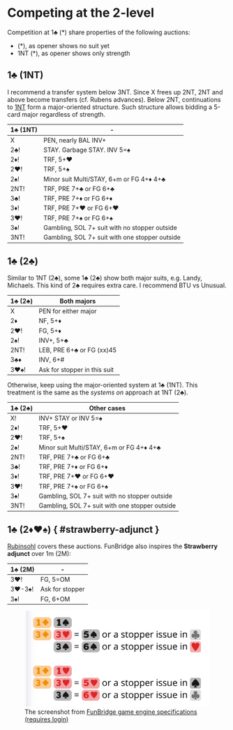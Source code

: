 # Competing at the 2-level

Competition at 1♣ (*) share properties of the following auctions:

- (*), as opener shows no suit yet
- 1NT (*), as opener shows only strength

## 1♣ (1NT)

I recommend a transfer system below 3NT.  Since X frees up 2NT, 2NT and above
become transfers (cf. Rubens advances).  Below 2NT, continuations to
[1NT](../../1NT_BTU.md) form a major-oriented structure.  Such structure
allows bidding a 5-card major regardless of strength.

| 1♣ (1NT)  | - |
|-----------|---|
| X         | PEN, nearly BAL INV+
| 2♣!       | STAY. Garbage STAY. INV 5=♠
| 2♦!       | TRF, 5+♥
| 2♥!       | TRF, 5+♠
| 2♠!       | Minor suit Multi/STAY, 6+m or FG 4+♦ 4+♣
| 2NT!      | TRF, PRE 7+♣ or FG 6+♣
| 3♣!       | TRF, PRE 7+♦ or FG 6+♦
| 3♦!       | TRF, PRE 7+♥ or FG 6+♥
| 3♥!       | TRF, PRE 7+♠ or FG 6+♠
| 3♠!       | Gambling, SOL 7+ suit with no stopper outside
| 3NT!      | Gambling, SOL 7+ suit with one stopper outside

## 1♣ (2♣)

Similar to 1NT (2♣︎), some 1♣︎ (2♣︎) show both major suits, e.g. Landy,
Michaels.  This kind of 2♣︎ requires extra care.  I recommend BTU vs Unusual.

| 1♣ (2♣)  | Both majors |
|----------|-------------|
| X        | PEN for either major
| 2♦       | NF, 5+♦
| 2♥!      | FG, 5+♦
| 2♠!      | INV+, 5+♣
| 2NT!     | LEB, PRE 6+♣ or FG (xx)45
| 3♣♦      | INV, 6+#
| 3♥♠!     | Ask for stopper in this suit

Otherwise, keep using the major-oriented system at 1♣︎ (1NT).  This treatment
is the same as the *systems on* approach at 1NT (2♣︎).

| 1♣ (2♣)  | Other cases |
|----------|-------------|
| X!       | INV+ STAY or INV 5=♠
| 2♦!      | TRF, 5+♥
| 2♥!      | TRF, 5+♠
| 2♠!      | Minor suit Multi/STAY, 6+m or FG 4+♦ 4+♣
| 2NT!     | TRF, PRE 7+♣ or FG 6+♣
| 3♣!      | TRF, PRE 7+♦ or FG 6+♦
| 3♦!      | TRF, PRE 7+♥ or FG 6+♥
| 3♥!      | TRF, PRE 7+♠ or FG 6+♠
| 3♠!      | Gambling, SOL 7+ suit with no stopper outside
| 3NT!     | Gambling, SOL 7+ suit with one stopper outside

## 1♣ (2♦♥♠) { #strawberry-adjunct }

[Rubinsohl](../../Rubinsohl.md) covers these auctions.  FunBridge also inspires
the **Strawberry adjunct** over 1m (2M):

| 1♣ (2M)  | - |
|----------|---|
| 3♥!      | FG, 5=OM
| 3♥-3♠!   | Ask for stopper
| 3♠!      | FG, 6+OM

<figure>
    <img src="funbridge-spec.png" alt="">
    <figcaption>
        The screenshot from
        <a href="https://play.funbridge.com/settings/engine">
            FunBridge game engine specifications (requires login)
        </a>
    </figcaption>
</figure>
